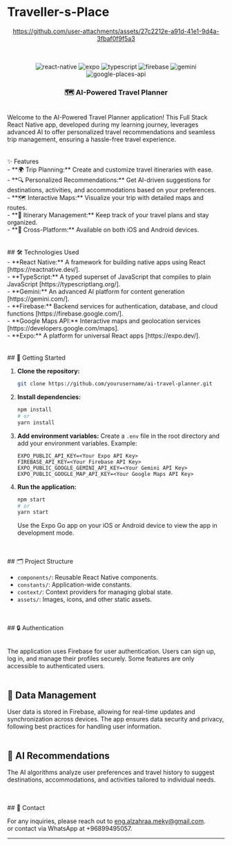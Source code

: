 # Traveller-s-Place
<div align="center">




https://github.com/user-attachments/assets/27c2212e-a91d-41e1-9d4a-3fbaf0f9f5a3



  <br />
</div>
<br />
<div align="center">
  <img src="https://img.shields.io/badge/-React_Native-black?style=for-the-badge&logoColor=white&logo=react&color=61DAFB" alt="react-native" />
  <img src="https://img.shields.io/badge/-Expo-black?style=for-the-badge&logoColor=white&logo=expo&color=000000" alt="expo" />
  <img src="https://img.shields.io/badge/-TypeScript-black?style=for-the-badge&logoColor=white&logo=typescript&color=3178C6" alt="typescript" />
  <img src="https://img.shields.io/badge/-Firebase-black?style=for-the-badge&logoColor=white&logo=firebase&color=FFCA28" alt="firebase" />
  <img src="https://img.shields.io/badge/-Gemini-black?style=for-the-badge&logoColor=white&logo=gemini&color=FF4500" alt="gemini" />
  <img src="https://img.shields.io/badge/-Google_Places_API-black?style=for-the-badge&logoColor=white&logo=google&color=4285F4" alt="google-places-api" />
</div>

<h3 align="center">🗺️ AI-Powered Travel Planner</h3>
<br/>

<div align="left">
  Welcome to the AI-Powered Travel Planner application! This Full Stack React Native app, developed during my learning journey, leverages advanced AI to offer personalized travel recommendations and seamless trip management, ensuring a hassle-free travel experience.
</div>
<br/><br/>

<div>
  ✨ Features<br/>
  - **🌍 Trip Planning:** Create and customize travel itineraries with ease.<br/>
  - **🔍 Personalized Recommendations:** Get AI-driven suggestions for destinations, activities, and accommodations based on your preferences.<br/>
  - **🗺️ Interactive Maps:** Visualize your trip with detailed maps and routes.<br/>
  - **📅 Itinerary Management:** Keep track of your travel plans and stay organized.<br/>
  - **📱 Cross-Platform:** Available on both iOS and Android devices.<br/>
</div>
<br/><br/>

<div>
  ## 🛠️ Technologies Used<br/>
  - **React Native:** A framework for building native apps using React [https://reactnative.dev/].<br/>
  - **TypeScript:** A typed superset of JavaScript that compiles to plain JavaScript [https://typescriptlang.org/].<br/>
  - **Gemini:** An advanced AI platform for content generation [https://gemini.com/].<br/>
  - **Firebase:** Backend services for authentication, database, and cloud functions [https://firebase.google.com/].<br/>
  - **Google Maps API:** Interactive maps and geolocation services [https://developers.google.com/maps].<br/>
  - **Expo:** A platform for universal React apps [https://expo.dev/].<br/>
</div>
<br/><br/>

<div>
  ## 🚀 Getting Started<br/>

1. **Clone the repository:**
    ```bash
    git clone https://github.com/yourusername/ai-travel-planner.git
    ```

2. **Install dependencies:**
    ```bash
    npm install
    # or
    yarn install
    ```

3. **Add environment variables:**
    Create a `.env` file in the root directory and add your environment variables. Example:
    ```env
    EXPO_PUBLIC_API_KEY=<Your Expo API Key>
    FIREBASE_API_KEY=<Your Firebase API Key>
    EXPO_PUBLIC_GOOGLE_GEMINI_API_KEY=<Your Gemini API Key>
    EXPO_PUBLIC_GOOGLE_MAP_API_KEY=<Your Google Maps API Key>
    ```

4. **Run the application:**
    ```bash
    npm start
    # or
    yarn start
    ```
    Use the Expo Go app on your iOS or Android device to view the app in development mode.
</div>
<br/><br/>

<div>
  ## 🗂️ Project Structure <br/>

- `components/`: Reusable React Native components.<br/>
- `constants/`: Application-wide constants.<br/>
- `context/`: Context providers for managing global state.<br/>
- `assets/`: Images, icons, and other static assets.<br/>
</div>
<br/><br/>

<div>
  ## 🔒 Authentication<br/><br/>

The application uses Firebase for user authentication. Users can sign up, log in, and manage their profiles securely. Some features are only accessible to authenticated users.<br/><br/>

## 🔄 Data Management<br/>

User data is stored in Firebase, allowing for real-time updates and synchronization across devices. The app ensures data security and privacy, following best practices for handling user information.<br/><br/>

## 🌟 AI Recommendations<br/>

The AI algorithms analyze user preferences and travel history to suggest destinations, accommodations, and activities tailored to individual needs.
</div>
<br/><br/>

<div>
  ## 📧 Contact<br/>

For any inquiries, please reach out to [eng.alzahraa.meky@gmail.com](eng.alzahraa.meky@gmail.com).<br/>
or contact via WhatsApp at +96899495057.

---

</div>
